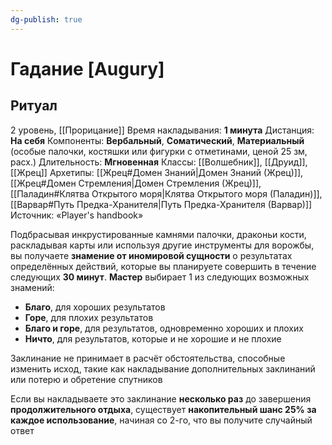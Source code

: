 ```yaml
---
dg-publish: true
---
```

# Гадание [Augury]
## Ритуал
2 уровень, [[Прорицание]]
Время накладывания: **1 минута**
Дистанция: **На себя**
Компоненты: **Вербальный**, **Соматический**, **Материальный** (особые палочки, костяшки или фигурки с отметинами, ценой 25 зм, расх.)
Длительность: **Мгновенная**
Классы: [[Волшебник]], [[Друид]], [[Жрец]]
Архетипы: [[Жрец#Домен Знаний|Домен Знаний (Жрец)]], [[Жрец#Домен Стремления|Домен Стремления (Жрец)]], [[Паладин#Клятва Открытого моря|Клятва Открытого моря (Паладин)]], [[Варвар#Путь Предка-Хранителя|Путь Предка-Хранителя (Варвар)]]
Источник: «Player's handbook»

Подбрасывая инкрустированные камнями палочки, драконьи кости, раскладывая карты или используя другие инструменты для ворожбы, вы получаете **знамение от иномировой сущности** о результатах определённых действий, которые вы планируете совершить в течение следующих **30 минут**. **Мастер** выбирает 1 из следующих возможных знамений:
- **Благо**, для хороших результатов
- **Горе**, для плохих результатов
- **Благо и горе**, для результатов, одновременно хороших и плохих
- **Ничто**, для результатов, которые и не хорошие и не плохие

Заклинание не принимает в расчёт обстоятельства, способные изменить исход, такие как накладывание дополнительных заклинаний или потерю и обретение спутников

Если вы накладываете это заклинание **несколько раз** до завершения **продолжительного отдыха**, существует **накопительный шанс 25% за каждое использование**, начиная со 2-го, что вы получите случайный ответ